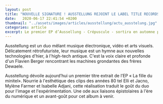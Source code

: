 ```yaml
---
layout: post
title: "NOUVELLE SIGNATURE ! AUSSTELLUNG REJOINT LE LABEL TITLE RECORDS."
date:   2020-06-17 22:41:54 +0200
thumbnail: "../assets/images/articles/ausstellung/actu_ausstelung.jpg"
categories: article
excerpt: Le premier EP d’Aussellung - Crépuscule - sortira en automne prochain sous le label Title Records. Un EP techno et électro-pop révélant une ballade cosmique à travers l'intranet.
---
```

Ausstellung est un duo mêlant musique électronique, vidéo et arts visuels. Délicatement rétrofuturiste, leur musique est un hymne aux nouvelles technologies d'hier, à l'high-tech antique. C'est la voix claire et profonde d'un Flavien Berger rencontrant les machines grondantes des frères Dewaele.

Ausstellung dévoile aujourd’hui un premier titre extrait de l’EP « La fille du minitel». Nourrie à l'esthétique des clips des années 80 tel Elli et Jacno, Mylène Farmer et Isabelle Adjani, cette réalisation traduit le goût du duo pour l'image et l'expérimentation. Une ode aux liaisons épistolaires à l'ère du numérique et un avant-goût pour cet album à venir.